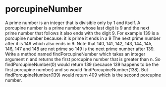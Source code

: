 # porcupineNumber
A prime number is an integer that is divisible only by 1 and itself. A porcupine number is a prime number whose last digit is 9 and the next prime number that follows it also ends with the digit 9. For example 139 is a porcupine number because: it is prime it ends in a 9 The next prime number after it is 149 which also ends in 9. Note that 140, 141, 142, 143, 144, 145, 146, 147 and 148 are not prime so 149 is the next prime number after 139. Write a method named findPorcupineNumber which takes an integer argument n and returns the first porcupine number that is greater than n. So findPorcupineNumber(0) would return 139 (because 139 happens to be the first porcupine number) and so would findPorcupineNumber(138). But findPorcupineNumber(139) would return 409 which is the second porcupine number. 
